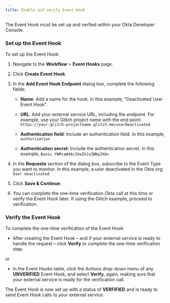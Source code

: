 ```yaml
---
title: Enable and verify Event Hook
---
```

The Event Hook must be set up and verfied within your Okta Developer Console.

### Set up the Event Hook
To set up the Event Hook:

1. Navigate to the **Workflow** > **Event Hooks** page.

2. Click **Create Event Hook**.

3. In the **Add Event Hook Endpoint** dialog box, complete the following fields:

    - **Name**: Add a name for the hook. In this example, "Deactivated User Event Hook".

    - **URL**: Add your external service URL, including the endpoint. For example, use your Glitch project name with the end point: `https://your-glitch-projectname.glitch.me/userDeactivated`

    - **Authentication field**: Include an authentication field. In this example, `authorization`

    - **Authentication secret**: Include the authentication secret. In this example, `Basic YWRtaW46c3VwZXJzZWNyZXQ=`

4. In the **Requests** section of the dialog box, subscribe to the Event Type you want to monitor. In this example, a user deactivated in the Okta org: `User deactivated`

5. Click **Save & Continue**.

6. You can complete the one-time verification Okta call at this time or verify the Event Hook later. If using the Glitch example, proceed to verification.

### Verify the Event Hook
To complete the one-time verification of the Event Hook:

- After creating the Event Hook &ndash; and if your external service is ready to handle the request &ndash; click **Verify** to complete the one-time verification step.

or

- In the Event Hooks table, click the Actions drop-down menu of any **UNVERIFIED** Event Hook, and select **Verify**, again, making sure that your external service is ready for the verification call.

The Event Hook is now set up with a status of **VERFIFIED** and is ready to send Event Hook calls to your external service.

<NextSectionLink/>